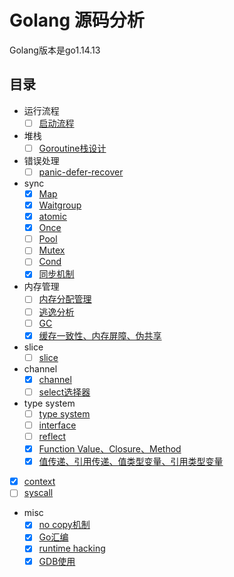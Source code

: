 # Golang 源码分析

Golang版本是go1.14.13

## 目录

- 运行流程
	- [ ] [启动流程](./notes/bootstrap/bootstrap.md)
- 堆栈
	- [ ] [Goroutine栈设计](./notes/go-stack.md)
- 错误处理
	- [ ] [panic-defer-recover](./notes/error/panic.md)
- sync
	- [x] [Map](./notes/sync/map.md)
	- [x] [Waitgroup](./notes/sync/waitgroup.md)
	- [x] [atomic](./notes/sync/atomic.md)
	- [x] [Once](./notes/sync/once.md)
	- [ ] [Pool](./notes/sync/pool.md)
	- [ ] [Mutex](./notes/sync/mutex.md)
	- [ ] [Cond](./notes/sync/cond.md)
	- [x] [同步机制](./notes/sync/method.md)
- 内存管理
	- [ ] [内存分配管理](./notes/memory/memory_allocator.md)
	- [ ] [逃逸分析](./notes/misc/escape-analysis.md)
	- [ ] [GC](./notes/memory/gc.md)
	- [x] [缓存一致性、内存屏障、伪共享](./notes/sync/memory_barrier.md)
- slice
	- [ ] [slice](./notes/slice/slice.md)
- channel
	- [x] [channel](./notes/channel/channel.md)
	- [ ] [select选择器](./notes/channel/select.md)
- type system
	- [ ] [type system](./notes/type/type.md)
	- [ ] [interface](./notes/type/interface.md)
	- [ ] [reflect](./notes/type/reflect.md)
	- [x] [Function Value、Closure、Method](./notes/misc/function_closure_method.md)
	- [x] [值传递、引用传递、值类型变量、引用类型变量](./notes/misc/pass_by_value.md)
- [x] [context](./notes/context/context.md)
- [ ] [syscall](./notes/syscall/syscall.md)
- misc
	- [x] [no copy机制](./notes/misc/nocopy.md)
	- [x] [Go汇编](./notes/misc/assembly.md)
	- [x] [runtime hacking](./notes/misc/runtime.md)
	- [x] [GDB使用](./notes/misc/gdb.md)

